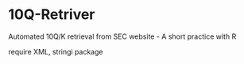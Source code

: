 # 10Q-Retriver
Automated 10Q/K retrieval from SEC website - A short practice with R

require XML, stringi package
